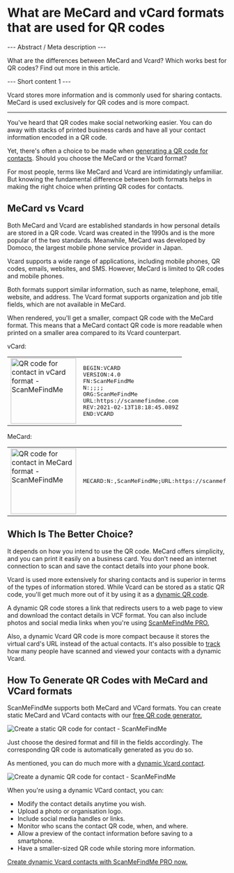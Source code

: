 <h1>What are MeCard and vCard formats that are used for QR codes</h1>

--- Abstract / Meta description ---

What are the differences between MeCard and Vcard? Which works best for QR codes? Find out more in this article.

--- Short content 1 ---

Vcard stores more information and is commonly used for sharing contacts. MeCard is used exclusively for QR codes and is more compact.

----------

<p>You've heard that QR codes make social networking easier. You can do away with stacks of printed business cards and
    have all your contact information encoded in a QR code. </p>

<p>Yet, there's often a choice to be made when <a href="#static:contact">generating a QR code for contacts</a>.
    Should you choose the MeCard or the Vcard format? </p>

<p>For most people, terms like MeCard and Vcard are intimidatingly unfamiliar. But knowing the fundamental
    difference between both formats helps in making the right choice when printing QR codes for contacts.</p>
<h2>MeCard vs Vcard</h2>
<p>Both MeCard and Vcard are established standards in how personal details are stored in a QR code.
    Vcard was created in the 1990s and is the more popular of the two standards. Meanwhile, MeCard was developed by Domoco,
    the largest mobile phone service provider in Japan.</p>

<p>Vcard supports a wide range of applications, including mobile phones, QR codes, emails, websites, and SMS.
    However, MeCard is limited to QR codes and mobile phones. </p>

<p>Both formats support similar information, such as name, telephone, email, website, and address.
    The Vcard format supports organization and job title fields, which are not available in MeCard.</p>

<p>When rendered, you'll get a smaller, compact QR code with the MeCard format.
    This means that a MeCard contact QR code is more readable when printed on a smaller area compared to its Vcard counterpart.</p>

<p>vCard:</p>

<table>
    <tr><td><img src="https://media.scanmefindme.com/blog/about_contactformats/files/img 1 - qr vcard.png" width="150" height="150" alt="QR code for contact in vCard format - ScanMeFindMe">
    </td>
        <td>
<pre>BEGIN:VCARD
VERSION:4.0
FN:ScanMeFindMe
N:;;;;
ORG:ScanMeFindMe
URL:https://scanmefindme.com
REV:2021-02-13T18:18:45.089Z
END:VCARD</pre>
        </td>
    </tr></table>

<p></p>
<p>MeCard:</p>

<table>
    <tr><td><img src="https://media.scanmefindme.com/blog/about_contactformats/files/img 2 - mecard.png" width="150" height="150" alt="QR code for contact in MeCard format - ScanMeFindMe"></td>
        <td>
            <pre>MECARD:N:,ScanMeFindMe;URL:https://scanmefindme.com;;</pre>
        </td>
    </tr>
</table>


<h2>Which Is The Better Choice?</h2>
<p>It depends on how you intend to use the QR code. MeCard offers simplicity, and you can print it easily on a
    business card. You don't need an internet connection to scan and save the contact details into your phone book.</p>

<p>Vcard is used more extensively for sharing contacts and is superior in terms of the types of information stored.
    While Vcard can be stored as a static QR code, you'll get much more out of it by using it as a
    <a href="#article:about_dynamic_contact" title="Dynamic QR code for contact card">dynamic QR code</a>.</p>

<p>A dynamic QR code stores a link that redirects users to a web page to view and download the contact details in VCF format.
    You can also include photos and social media links when you're using <a href="#pro">ScanMeFindMe PRO.</a></p>

<p>Also, a dynamic Vcard QR code is more compact because it stores the virtual card's URL instead of the actual contacts.
    It's also possible to <a href="#article:about_statistics" title="Track QR code scans">track</a> how many people have scanned and viewed your contacts with a dynamic Vcard.</p>
<h2>How To Generate QR Codes with MeCard and VCard formats</h2>
<p>ScanMeFindMe supports both MeCard and VCard formats. You can create static MeCard and VCard contacts with our
    <a href="#static:contact">free QR code generator.</a> </p>

<p class="imageholder"><img src="https://media.scanmefindme.com/blog/about_contactformats/files/img 3 - create a qr code for contact.png" alt="Create a static QR code for contact - ScanMeFindMe"></p>

<p>Just choose the desired format and fill in the fields accordingly. The corresponding QR code is automatically generated as you do so.</p>

<p>As mentioned, you can do much more with a <a href="#article:about_dynamic_contact">dynamic Vcard contact</a>.</p>

<p class="imageholder"><img src="https://media.scanmefindme.com/blog/about_contactformats/files/img 4 - contact card.png" alt="Create a dynamic QR code for contact - ScanMeFindMe"></p>

<p>When you're using a dynamic VCard contact, you can:</p>
<ul>
    <li>Modify the contact details anytime you wish.</li>
    <li>Upload a photo or organisation logo.</li>
    <li>Include social media handles or links.</li>
    <li>Monitor who scans the contact QR code, when, and where.</li>
    <li>Allow a preview of the contact information before saving to a smartphone.</li>
    <li>Have a smaller-sized QR code while storing more information.</li>
</ul>

<p><a href="#pro">Create dynamic Vcard contacts with ScanMeFindMe PRO now.</a></p>
